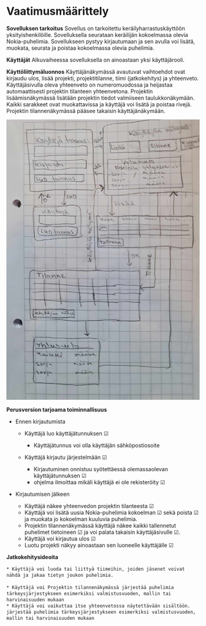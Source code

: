 # **Vaatimusmäärittely**

**Sovelluksen tarkoitus**
Sovellus on tarkoitettu keräilyharrastuskäyttöön yksityishenkilöille.
Sovelluksella seurataan keräilijän kokoelmassa olevia Nokia-puhelimia.
Sovellukseen pystyy kirjautumaan ja sen avulla voi lisätä, muokata, seurata ja poistaa kokoelmassa olevia puhelimia.

**Käyttäjät**
Alkuvaiheessa sovelluksella on ainoastaan yksi käyttäjärooli.

**Käyttöliittymäluonnos**
Käyttäjänäkymässä avautuvat vaihtoehdot ovat kirjaudu ulos, lisää projekti, projektitilanne, tiimi (jatkokehitys) ja yhteenveto. 
Käyttäjäsivulla oleva yhteenveto on numeromuodossa ja heijastaa automaattisesti projektin tilanteen yhteenvetona. 
Projektin lisäämisnäkymässä lisätään projektin tiedot valmiiseen taulukkonäkymään. 
Kaikki sarakkeet ovat muokattavissa ja käyttäjä voi lisätä ja poistaa rivejä. 
Projektin tilannenäkymässä pääsee takaisin käyttäjänäkymään.

![Käyttöliittymänluonnos](kuvat/Kayttoliittymaluonnos.jpg)

**Perusversion tarjoama toiminnallisuus**

* Ennen kirjautumista
	* Käyttäjä luo käyttäjätunnuksen ☑
		* Käyttäjätunnus voi olla käyttäjän sähköpostiosoite

	* Käyttäjä kirjautu järjestelmään ☑
		* Kirjautuminen onnistuu syötettäessä olemassaolevan käyttäjätunnuksen ☑
		* ohjelma ilmoittaa mikäli käyttäjä ei ole rekisteröity ☑

	
* Kirjautumisen jälkeen
	
	* Käyttäjä näkee yhteenvedon projektin tilanteesta ☑
	* Käyttäjä voi lisätä uusia Nokia-puhelimia kokoelman ☑ sekä poista ☑ ja muokata jo kokoelman kuuluvia puhelimia. 
	* Projektin tilannenäkymässä käyttäjä näkee kaikki tallennetut puhelimet tietoineen ☑ ja voi palata takaisin 		käyttäjäsivulle ☑.
	* Käyttäjä voi kirjautua ulos ☑
	* Luotu projekti näkyy ainoastaan sen luoneelle käyttäjälle ☑

**Jatkokehitysideoita**


	* Käyttäjä voi luoda tai liittyä tiimeihin, joiden jäsenet voivat nähdä ja jakaa tietyn joukon puhelimia.

	* Käyttäjä voi Projektin tilannenäkymässä järjestää puhelimia tärkeysjärjestykseen esimerkiksi valmistusvuoden, mallin tai harvinaisuuden mukaan
	* Käyttäjä voi vaikuttaa itse yhteenvetossa näytettävään sisältöön.  järjestää puhelimia tärkeysjärjestykseen esimerkiksi valmistusvuoden, mallin tai harvinaisuuden mukaan
